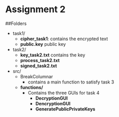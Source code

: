 # Assignment 2

##Folders
* task1/
    * **cipher_task1**: contains the encrypted text 
    * **public.key** public key
* task2/
    * **key_task2.txt** contains the key
    * **process_task2.txt**
    * **signed_task2.txt**
* src/
    * BreakColumnar
        * contains a main function to satisfy task 3
    * **functions/**
        * Contains the three GUIs for task 4
            * **DecryptionGUI**
            * **DencryptionGUI**
            * **GeneratePublicPrivateKeys**